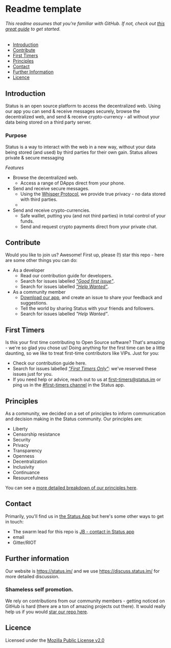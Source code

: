 # Readme template 
###### *This readme assumes that you're familiar with GitHub. If not, check out [this great guide](https://guides.github.com/activities/hello-world/) to get started.*

* [Introduction ](#introduction)
* [Contribute](#contribute)
* [First Timers](#first)
* [Principles](#principles)
* [Contact](#contact)
* [Further Information](#further)
* [Licence](#licence)


## Introduction 
Status is an open source platform to access the decentralized web. Using our app you can send & receive messages securely, browse the decentralized web, and send & receive crypto-currency - all without your data being stored on a third party server. 

### Purpose 
Status is a way to interact with the web in a new way, without your data being stored (and used) by third parties for their own gain. Status allows private & secure messaging 

*Features*
* Browse the decentralized web.
   * Access a range of DApps direct from your phone. 
* Send and receive secure messages. 
   * Using the [Whisper Protocol](https://github.com/ethereum/wiki/wiki/Whisper), we provide true privacy - no data stored with third parties. 
   *
* Send and receive crypto-currencies.
  * Safe walllet, putting you (and not third parties) in total control of your funds.
  * Send and request crypto payments direct from your private chat. 


## Contribute
Would you like to join us? Awesome! First up, please (!) star this repo - here are some other things you can do:
* As a developer
    * Read our contribution guide for developers.
    * Search for issues labelled [*"Good first issue"*](https://github.com/status-im/status-react/labels/good%20first%20issue).
    * Search for issues labelled [*"Help Wanted"*](https://github.com/status-im/status-react/labels/help%20wanted).
* As a community member
    * [Download our app](https://status.im/), and create an issue to share your feedback and suggestions. 
    * Tell the world by sharing Status with your friends and followers. 
    * Search for issues labelled *"Help Wanted"*.

## First Timers 
Is this your first time contributing to Open Source software? That's amazing - we're so glad you chose us! Doing anything for the first time can be a little daunting, so we like to treat first-time contributors like VIPs. Just for you:
  * Check our contribution guide here. 
  * Search for issues labelled [*"First Timers Only"*](https://github.com/status-im/status-react/labels/first%20timers%20only): we've reserved these issues just for you. 
  * If you need help or advice, reach out to us at first-timers@status.im or ping us in the [#first-timers channel](https://get.status.im/chat/public/status) in the Status app. 

## Principles
As a community, we decided on a set of principles to inform communication and decision making in the Status community. Our principles are: 

* Liberty
* Censorship resistance
* Security
* Privacy
* Transparency
* Openness
* Decentralization 
* Inclusivity
* Continuance
* Resourcefulness

You can see a [more detailed breakdown of our principles here](https://our.status.im/our-principles/). 

## Contact
Primarily, you'll find us in [the Status App](https://get.status.im/chat/public/status) but here's some other ways to get in touch:
* The swarm lead for this repo is [JB - contact in Status app](https://get.status.im/user/jonathan.stateofus.eth)
* email 
* Gitter/RIOT

## Further information 
Our website is https://status.im/ and we use https://discuss.status.im/ for more detailed discussion.

### Shameless self promotion. 
We rely on contributions from our community members - getting noticed on GitHub is hard (there are a ton of amazing projects out there). It would really help us if you would [star our repo here](https://github.com/status-im/status-react).

## Licence 
Licensed under the [Mozilla Public License v2.0](https://github.com/status-im/status-react/blob/develop/LICENSE.md)



